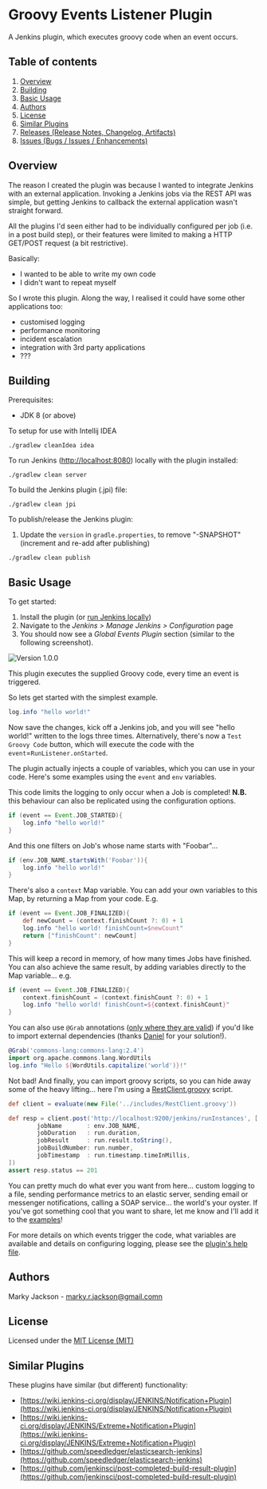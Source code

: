 

# Groovy Events Listener Plugin

A Jenkins plugin, which executes groovy code when an event occurs.

Table of contents
---

1. [Overview](#overview)
1. [Building](#building)
1. [Basic Usage](#basic-usage)
1. [Authors](#authors)
1. [License](#license)
1. [Similar Plugins](#similar-plugins)
1. [Releases (Release Notes, Changelog, Artifacts)](../../releases)
1. [Issues (Bugs / Issues / Enhancements)](../../issues)

Overview
---

The reason I created the plugin was because I wanted to integrate Jenkins with an external application.
Invoking a Jenkins jobs via the REST API was simple, but getting Jenkins to callback the external application wasn't
straight forward.

All the plugins I'd seen either had to be individually configured per job (i.e. in a post build step), or their features
were limited to making a HTTP GET/POST request (a bit restrictive).

Basically:

- I wanted to be able to write my own code
- I didn't want to repeat myself

So I wrote this plugin. Along the way, I realised it could have some other applications too:

- customised logging
- performance monitoring
- incident escalation
- integration with 3rd party applications
- ???

Building
---

Prerequisites:

- JDK 8 (or above)

To setup for use with Intellij IDEA

```Shell
./gradlew cleanIdea idea
```

To run Jenkins ([http://localhost:8080](http://localhost:8080)) locally with the plugin installed:

```Shell
./gradlew clean server
```

To build the Jenkins plugin (.jpi) file:

```Shell
./gradlew clean jpi
```

To publish/release the Jenkins plugin:

1. Update the `version` in `gradle.properties`, to remove "-SNAPSHOT" (increment and re-add after publishing)

```Shell
./gradlew clean publish
```

Basic Usage
---

To get started:

1. Install the plugin (or [run Jenkins locally](#building))
1. Navigate to the *Jenkins > Manage Jenkins > Configuration* page
1. You should now see a *Global Events Plugin* section (similar to the following screenshot).

![Version 1.0.0](src/main/site/screenshot-version-1.005.png "Version 1.005")

This plugin executes the supplied Groovy code, every time an event is triggered.

So lets get started with the simplest example.

```Groovy
log.info "hello world!"
```

Now save the changes, kick off a Jenkins job, and you will see "hello world!" written to the logs three times. Alternatively, 
there's now a `Test Groovy Code` button, which will execute the code with the `event`=`RunListener.onStarted`.

The plugin actually injects a couple of variables, which you can use in your code. Here's some examples using the `event`
and `env` variables.

This code limits the logging to only occur when a Job is completed! **N.B.** this behaviour can also be replicated using the configuration options.

```Groovy
if (event == Event.JOB_STARTED){
    log.info "hello world!"
}
```

And this one filters on Job's whose name starts with "Foobar"...

```Groovy
if (env.JOB_NAME.startsWith('Foobar')){
    log.info "hello world!"
}
```

There's also a `context` Map variable. You can add your own variables to this Map, by returning a Map from your code.
E.g.

```Groovy
if (event == Event.JOB_FINALIZED){
    def newCount = (context.finishCount ?: 0) + 1
    log.info "hello world! finishCount=$newCount"
    return ["finishCount": newCount]
}
```

This will keep a record in memory, of how many times Jobs have finished. You can also achieve the same result, by
adding variables directly to the Map variable... e.g.

```Groovy
if (event == Event.JOB_FINALIZED){
    context.finishCount = (context.finishCount ?: 0) + 1
    log.info "hello world! finishCount=${context.finishCount}"
}
```

You can also use `@Grab` annotations ([only where they are valid](https://issues.apache.org/jira/browse/GROOVY-6069))
if you'd like to import external dependencies (thanks [Daniel](https://github.com/CoreMedia/job-dsl-plugin/commit/830fae7a0fd8a046c620600e46633166804190e3)
for your solution!).

```Groovy
@Grab('commons-lang:commons-lang:2.4')
import org.apache.commons.lang.WordUtils
log.info "Hello ${WordUtils.capitalize('world')}!"
```

Not bad! And finally, you can import groovy scripts, so you can hide away some of the heavy lifting... here I'm using 
a [RestClient.groovy](src/main/site/includes/RestClient.groovy) script.

```Groovy
def client = evaluate(new File('../includes/RestClient.groovy'))

def resp = client.post('http://localhost:9200/jenkins/runInstances', [
        jobName       : env.JOB_NAME,
        jobDuration   : run.duration,
        jobResult     : run.result.toString(),
        jobBuildNumber: run.number,
        jobTimestamp  : run.timestamp.timeInMillis,
])
assert resp.status == 201
```

You can pretty much do what ever you want from here... custom logging to a file, sending performance metrics to
an elastic server, sending email or messenger notifications, calling a SOAP service... the world's your oyster. If 
you've got something cool that you want to share, let me know and I'll add it to the [examples](src/main/site/examples)!

For more details on which events trigger the code, what variables are available and details on configuring logging,
please see the [plugin's help file](https://cdn.rawgit.com/jenkinsci/groovy-events-listener-plugin/master/src/main/resources/org/jenkinsci/plugins/globalEventsPlugin/GlobalEventsPlugin/help-onEventGroovyCode.html).

Authors
---

Marky Jackson - <marky.r.jackson@gmail.comn>

License
---

Licensed under the [MIT License (MIT)](LICENSE)

Similar Plugins
---

These plugins have similar (but different) functionality:

- [https://wiki.jenkins-ci.org/display/JENKINS/Notification+Plugin](https://wiki.jenkins-ci.org/display/JENKINS/Notification+Plugin)
- [https://wiki.jenkins-ci.org/display/JENKINS/Extreme+Notification+Plugin](https://wiki.jenkins-ci.org/display/JENKINS/Extreme+Notification+Plugin)
- [https://github.com/speedledger/elasticsearch-jenkins](https://github.com/speedledger/elasticsearch-jenkins)
- [https://github.com/jenkinsci/post-completed-build-result-plugin](https://github.com/jenkinsci/post-completed-build-result-plugin)

